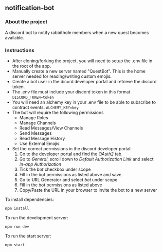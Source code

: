 

   ## notification-bot

### About the project

A discord bot to notify rabbithole members when a new quest becomes available.

### Instructions
  - After cloning/forking the project, you will need to setup the .env file in the root of the app.
  - Manually create a new server named "QuestBot". This is the home server needed for reading/writing custom emojis.
  - Create a bot user in the dicord developer portal and retrieve the discord token.
  - The .env file must include your discord token in this format ```DISCORD_TOKEN=token```
  - You will need an alchemy key in your .env file to be able to subscribe to contract events. ```ALCHEMY_KEY=key```
  - The bot will require the following permissions
    - Manage Roles
    - Manage Channels
    - Read Messages/View Channels
    - Send Messages
    - Read Message History
    - Use External Emojis
  - Set the correct permissions in the discord developer portal.
    1. Go to the developer portal and find the *OAuth2* tab.
    2. Go to *General*, scroll down to *Default Authorization Link* and select *In-app Authorization*
    3. Tick the *bot* checkbox under scope
    4. Fill in the bot permissions as listed above and save.
    5. Go to URL Generator and select *bot* under scope
    6. Fill in the bot permissions as listed above
    7. Copy/Paste the URL in your browser to invite the bot to a new server
  
  To install dependencies:
  
```bash
npm install
```
  
  To run the development server:

```bash
npm run dev
```

  To run the start server:

```bash
npm start
```
